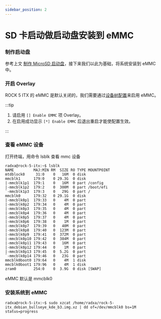 ```yaml
---
sidebar_position: 2
---
```


# SD 卡启动做启动盘安装到 eMMC

### 制作启动盘

参考上文 [制作 MicroSD 启动盘](./etcher)，接下来我们以此为基础，将系统安装到 eMMC 中。

### 开启 Overlay

ROCK 5 ITX 的 eMMC 是默认关闭的，我们需要通过[设备树配置](../os-config/rsetup#overlays)来启用 eMMC。

:::tip

1. 请启用 `[] Enable EMMC` 项 Overlay。
2. 在启用成功显示 `[*] Enable EMMC` 后退出重启才能使配置生效。

:::

### 查看 eMMC 设备

打开终端，用命令 lsblk 查看 mmc 设备

```
radxa@rock-5-itx:~$ lsblk
NAME         MAJ:MIN RM  SIZE RO TYPE MOUNTPOINT
mtdblock0     31:0    0   16M  0 disk 
mmcblk1      179:0    0 29.3G  0 disk 
|-mmcblk1p1  179:1    0   16M  0 part /config
|-mmcblk1p2  179:2    0  300M  0 part /boot/efi
`-mmcblk1p3  179:3    0   29G  0 part /
mmcblk0      179:32   0 29.1G  0 disk 
|-mmcblk0p1  179:33   0    4M  0 part 
|-mmcblk0p2  179:34   0    4M  0 part 
|-mmcblk0p3  179:35   0    4M  0 part 
|-mmcblk0p4  179:36   0    4M  0 part 
|-mmcblk0p5  179:37   0    4M  0 part 
|-mmcblk0p6  179:38   0    1M  0 part 
|-mmcblk0p7  179:39   0   40M  0 part 
|-mmcblk0p8  179:40   0  123M  0 part 
|-mmcblk0p9  179:41   0  372M  0 part 
|-mmcblk0p10 179:42   0  384M  0 part 
|-mmcblk0p11 179:43   0   16M  0 part 
|-mmcblk0p12 179:44   0    1M  0 part 
|-mmcblk0p13 179:45   0  5.2G  0 part 
`-mmcblk0p14 179:46   0   23G  0 part 
mmcblk0boot0 179:64   0    4M  1 disk 
mmcblk0boot1 179:96   0    4M  1 disk 
zram0        254:0    0  3.9G  0 disk [SWAP]
```

eMMC 默认是 mmcblk0

### 安装系统到 eMMC

```
radxa@rock-5-itx:~$ sudo xzcat /home/radxa/rock-5-itx_debian_bullseye_kde_b3.img.xz | dd of=/dev/mmcblk0 bs=1M status=progress
```
